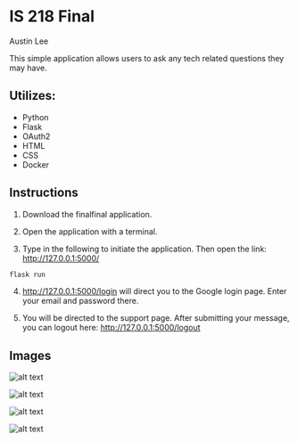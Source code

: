 # IS 218 Final

Austin Lee

This simple application allows users to ask any tech related questions they may have.

## Utilizes:

* Python
* Flask
* OAuth2
* HTML
* CSS
* Docker

## Instructions

1. Download the finalfinal application.

2. Open the application with a terminal.

3. Type in the following to initiate the application. Then open the link: http://127.0.0.1:5000/

```bash
flask run
```
4. http://127.0.0.1:5000/login will direct you to the Google login page. Enter your email and password there.

5. You will be directed to the support page. After submitting your message, you can logout here: http://127.0.0.1:5000/logout

## Images

![alt text](https://i.imgur.com/lD7fhhJ.png)

![alt text](https://i.imgur.com/jnkXYZk.png)

![alt text](https://i.imgur.com/jSb1r71.png)

![alt text](https://i.imgur.com/Nn8urX9.png)
